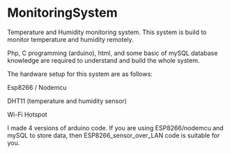 # MonitoringSystem
Temperature and Humidity monitoring system.
This system is build to monitor temperature and humidity remotely.

Php, C programming (arduino), html, and some basic of mySQL database knowledge are required to understand and build the whole system.

The hardware setup for this system are as follows:
 <p> Esp8266 / Nodemcu</p>
 <p> DHT11 (temperature and humidity sensor)</p>
 <p> Wi-Fi Hotspot</p>




I made 4 versions of arduino code. If you are using ESP8266/nodemcu and mySQL to store data, then ESP8266_sensor_over_LAN code is suitable for you.
